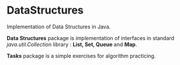 # DataStructures
Implementation of Data Structures in Java.

**Data Structures** package is implementation of interfaces in standard *java.util.Collection* library : **List, Set, Queue** and **Map**.

**Tasks** package is a simple exercises for algorithm practicing.
